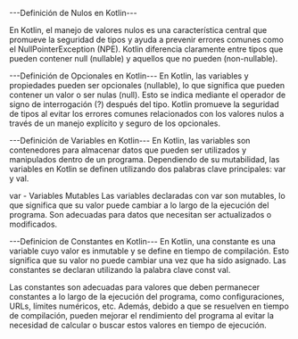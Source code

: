 ---Definición de Nulos en Kotlin---

En Kotlin, el manejo de valores nulos es una característica central que promueve la seguridad de tipos y ayuda a prevenir errores comunes como el NullPointerException (NPE). Kotlin diferencia claramente entre tipos que pueden contener null (nullable) y aquellos que no pueden (non-nullable).


---Definición de Opcionales en Kotlin---
En Kotlin, las variables y propiedades pueden ser opcionales (nullable), lo que significa que pueden contener un valor o ser nulas (null). Esto se indica mediante el operador de signo de interrogación (?) después del tipo. Kotlin promueve la seguridad de tipos al evitar los errores comunes relacionados con los valores nulos a través de un manejo explícito y seguro de los opcionales.

---Definición de Variables en Kotlin---
En Kotlin, las variables son contenedores para almacenar datos que pueden ser utilizados y manipulados dentro de un programa. Dependiendo de su mutabilidad, las variables en Kotlin se definen utilizando dos palabras clave principales: var y val.

var - Variables Mutables
Las variables declaradas con var son mutables, lo que significa que su valor puede cambiar a lo largo de la ejecución del programa. Son adecuadas para datos que necesitan ser actualizados o modificados.

---Definicion de Constantes en Kotlin---
En Kotlin, una constante es una variable cuyo valor es inmutable y se define en tiempo de compilación. Esto significa que su valor no puede cambiar una vez que ha sido asignado. Las constantes se declaran utilizando la palabra clave const val.

Las constantes son adecuadas para valores que deben permanecer constantes a lo largo de la ejecución del programa, como configuraciones, URLs, límites numéricos, etc. Además, debido a que se resuelven en tiempo de compilación, pueden mejorar el rendimiento del programa al evitar la necesidad de calcular o buscar estos valores en tiempo de ejecución.

